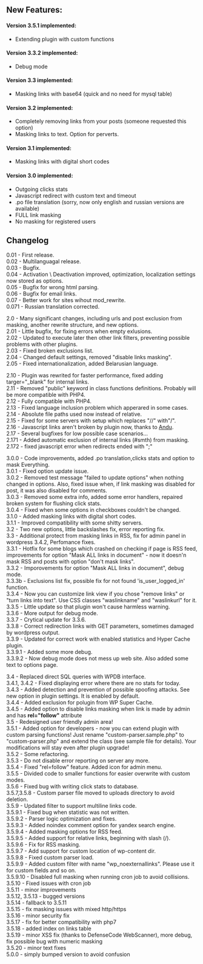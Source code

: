 
## New Features:    

#### Version 3.5.1 implemented:   
* Extending plugin with custom functions   

#### Version 3.3.2 implemented:   
* Debug mode   

#### Version 3.3 implemented:   
* Masking links with base64 (quick and no need for mysql table)   

#### Version 3.2 implemented:   
* Completely removing links from your posts (someone requested this option)   
* Masking links to text. Option for perverts.   

#### Version 3.1 implemented:  
+ Masking links with digital short codes    

#### Version 3.0 implemented:    
* Outgoing clicks stats    
* Javascript redirect with custom text and timeout    
* .po file translation (sorry, now only english and russian versions are available)    
* FULL link masking    
* No masking for registered users  

## Changelog

0.01 - First release.  
0.02 - Multilanguagal release.  
0.03 - Bugfix.  
0.04 - Activation \ Deactivation improved, optimization, localization settings now stored as options.  
0.05 - Bugfix for wrong html parsing.  
0.06 - Bugfix for email links.  
0.07 - Better work for sites wihout mod_rewrite.  
0.071 - Russian translation corrected.  
   
   
2.0 - Many significant changes, including urls and post exclusion from masking, another rewrite structure, and new options.   
2.01 - Little bugfix, for fixing errors when empty exlusions.  
2.02 - Updated to execute later then other link filters, preventing possible problems with other plugins.   
2.03 - Fixed broken exclusions list.   
2.04 - Changed default settings, removed "disable links masking".    
2.05 - Fixed internationalization, added Belarusian language.    
    
    
2.10 - Plugin was rewrited for faster performance, fixed adding targer="_blank" for internal links.    
2.11 - Removed "public" keyword in class functions definitions. Probably will be more compatible with PHP4.    
2.12 - Fully compatible with PHP4.    
2.13 - Fixed language inclusion problem which apperared in some cases.    
2.14 - Absolute  file paths used now instead of relative.    
2.15 - Fixed for some servers with setup which replaces "//" with"/".    
2.16 - Javascript links aren't broken by plugin now, thanks to [Andu](http://anduriell.es).    
2.17 - Several bugfixes for low possible case scenarios...    
2.171 - Added automatic exclusion of internal links (#smth) from masking.    
2.172 - fixed javascript error when redirects ended with ";"    
    
    
3.0.0 - Code improvements, added .po translation,clicks stats and option to mask Everything.  
3.0.1 - Fixed option update issue.   
3.0.2 - Removed test message "failed to update options" when nothing changed in options. Also, fixed issue when, if link masking was disabled for post, it was also disabled for comments.   
3.0.3 - Removed some extra info, added some error handlers, repaired broken system for flushing click stats.    
3.0.4 - Fixed when some options in checkboxes couldn't be changed.    
3.1.0 - Added masking links with digital short codes.    
3.1.1 - Improved compatibility with some shitty servers.    
3.2 - Two new options, little backslashes fix, error reporting fix.    
3.3 - Additional protect from masking links in RSS, fix for admin panel in wordpress 3.4.2, Perfomance fixes.   
3.3.1 - Hotfix for some blogs which crashed on checking if page is RSS feed, improvements for option "Mask ALL links in document" - now it doesn'n mask RSS and posts with option "don't mask links".    
3.3.2 - Imporovements for option "Mask ALL links in document", debug mode.    
3.3.3b - Exclusions list fix, possible fix for not found 'is_user_logged_in' function.    
3.3.4 - Now you can customize link view if you chose "remove links" or "turn links into text". Use CSS classes "waslinkname" and "waslinkurl" for it.
3.3.5 - Little update so that plugin won't cause harmless warning.    
3.3.6 - More output for debug mode.    
3.3.7 - Crytical update for 3.3.6.    
3.3.8 - Correct redirection links with GET parameters, sometimes damaged by wordpress output.    
3.3.9 - Updated for correct work with enabled statistics and Hyper Cache plugin.    
3.3.9.1 - Added some more debug.    
3.3.9.2 - Now debug mode does not mess up web site. Also added some text to options page.    

3.4 - Replaced direct SQL queries with WPDB interface.   
3.4.1, 3.4.2 - Fixed displaying error where there are no stats for today.   
3.4.3 - Added detection and prevention of possible spoofing attacks. See new option in plugin settings. It is enabled by default.   
3.4.4 - Added exclusion for polugin from WP Super Cache.   
3.4.5 - Added option to disable links masking when link is made by admin and has **rel="follow"** attribute   
3.5 - Redesigned user friendly admin area!   
3.5.1 - Added option for developers - now you can extend plugin with custom parsing functions! Just rename "custom-parser.sample.php" to "custom-parser.php" and extend the class (see sample file for details). Your modifications will stay even after plugin upgrade!  
3.5.2 - Some refactoring.  
3.5.3 - Do not disable error reporting on server any more.  
3.5.4 - Fixed "rel=follow" feature.  Added icon for admin menu.  
3.5.5 - Divided code to smaller functions for easier overwrite with custom modes.  
3.5.6 - Fixed bug with writing click stats to database.  
3.5.7,3.5.8 - Custom parser file moved to uploads directory to avoid deletion.  
3.5.9 - Updated filter to support multiline links code.  
3.5.9.1 - Fixed bug when statistic was not written.  
3.5.9.2 - Parser logic optimization and fixes.  
3.5.9.3 - Added noindex comment option for yandex search engine.  
3.5.9.4 - Added masking options for RSS feed.  
3.5.9.5 - Added support for relative links, beginning with slash (/).  
3.5.9.6 - Fix for RSS masking.  
3.5.9.7 - Add support for custom location of wp-content dir.  
3.5.9.8 - Fixed custom parser load.  
3.5.9.9 - Added custom filter with name "wp_noexternallinks". Please use it for custom fields and so on.  
3.5.9.10 - Disabled full masking when running cron job to avoid collisions.  
3.5.10 - Fixed issues with cron job  
3.5.11 - minor improvements  
3.5.12, 3.5.13 - bugged versions  
3.5.14 - fallback to 3.5.11  
3.5.15 - fix masking issues with mixed http/https  
3.5.16 - minor security fix  
3.5.17 - fix for better compatibility with php7  
3.5.18 - added index on links table  
3.5.19 - minor XSS fix (thanks to DefenseCode WebScanner), more debug, fix possible bug with numeric masking  
3.5.20 - minor text fixes  
5.0.0 - simply bumped version to avoid confusion
